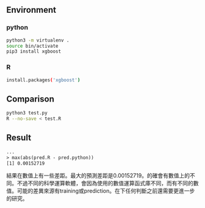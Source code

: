 ## Environment

### python

```sh
python3 -m virtualenv .
source bin/activate
pip3 install xgboost
```

### R

```sh
install.packages('xgboost')
```

## Comparison

```sh
python3 test.py
R --no-save < test.R
```

## Result

```txt
...
> max(abs(pred.R - pred.python))
[1] 0.00152719
```

結果在數值上有一些差距。最大的預測差距是0.00152719。的確會有數值上的不同。不過不同的科學運算軟體，會因為使用的數值運算函式庫不同，而有不同的數值。可能的差異來源有training或prediction。在下任何判斷之前還需要更進一步的研究。
